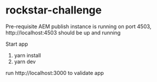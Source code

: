 # rockstar-challenge
Pre-requisite
AEM publish instance is running on port 4503, http://localhost:4503 should be up and running

Start app
1. yarn install
2. yarn dev

run http://localhost:3000 to validate app
